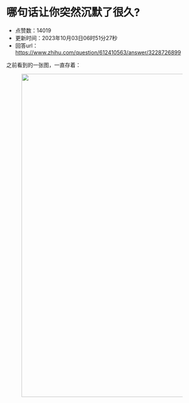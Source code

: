 # 哪句话让你突然沉默了很久?
- 点赞数：14019
- 更新时间：2023年10月03日06时51分27秒
- 回答url：https://www.zhihu.com/question/612410563/answer/3228726899
<body>
 <p data-pid="8cUMY09F">之前看到的一张图，一直存着：</p>
 <figure data-size="normal">
  <img src="https://pic1.zhimg.com/50/v2-e2d22a03ed8c7fb79ed6e6179e77bdb8_720w.jpg?source=1940ef5c" data-rawwidth="852" data-rawheight="784" data-size="normal" data-original-token="v2-e2d22a03ed8c7fb79ed6e6179e77bdb8" data-default-watermark-src="https://pica.zhimg.com/50/v2-610dba897c8c915bcfaf934fef08bafc_720w.jpg?source=1940ef5c" class="origin_image zh-lightbox-thumb" width="852" data-original="https://pic1.zhimg.com/v2-e2d22a03ed8c7fb79ed6e6179e77bdb8_r.jpg?source=1940ef5c">
 </figure>
 <p></p>
</body>